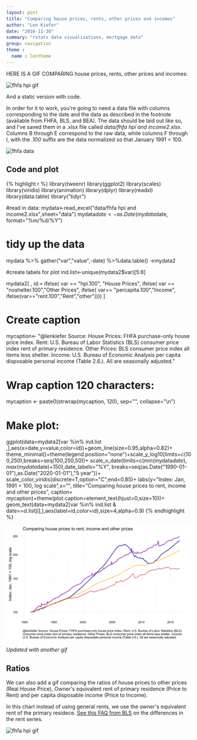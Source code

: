 ```yaml
---
layout: post
title: "Comparing house prices, rents, other prices and incomes"
author: "Len Kiefer"
date: "2016-11-30"
summary: "rstats data visualizations, mortgage data"
group: navigation
theme :
  name : lentheme
---
```


HERE IS A GIF COMPARING house prices, rents, other prices and incomes:

<img src="{{ site.url }}/img/charts_nov_30_2016/house prices vs other prices nov 2016.gif" alt="fhfa hpi gif" />

And a static version with code.

In order for it to work, you're going to need a data file with columns corresponding to the date and the data as described in the footnote (available from FHFA, BLS, and BEA).  The data should be laid out like so, and I've saved them in a .xlsx file called *data/fhfa hpi and income2.xlsx*. Columns B through E correspond to the raw data, while columns F through I, with the *.100* suffix are the data normalized so that January 1991 = 100.

<img src="{{ site.url }}/img/charts_nov_30_2016/datapic.PNG" alt="fhfa data" style="width: 550px;" />

## Code and plot


{% highlight r %}
library(tweenr)
library(ggplot2)
library(scales)
library(viridis)
library(animation)
library(dplyr)
library(readxl)
library(data.table)
library("tidyr")

#read in data:
mydata<-read_excel("data/fhfa hpi and income2.xlsx",sheet="data")
mydata$date<-as.Date(mydata$date, format="%m/%d/%Y")

# tidy up the data
mydata %>% gather("var","value",-date) %>%data.table() ->mydata2

#create labels for plot
ind.list<-unique(mydata2$var)[5:8]

mydata2[ , id:= ifelse(
  var == "hpi.100", "House Prices",
  ifelse( 
    var == "noshelter.100","Other Prices",
    ifelse( var== "percapita.100","Income",
            ifelse(var=="rent.100","Rent","other"))))
  ]

# Create caption
mycaption<- "@lenkiefer Source: House Prices: FHFA purchase-only house price index. Rent: U.S. Bureau of Labor Statistics (BLS) consumer price index rent of primary residence. Other Prices: BLS consumer price index all items less shelter. Income: U.S. Bureau of Economic Analysis per capita disposable personal income (Table 2.6.). All are seasonally adjusted."

# Wrap caption 120 characters:
mycaption <- paste0(strwrap(mycaption, 120), sep="", collapse="\n")

# Make plot:
ggplot(data=mydata2[var %in% ind.list ,],aes(x=date,y=value,color=id))+geom_line(size=0.95,alpha=0.82)+
  theme_minimal()+theme(legend.position="none")+scale_y_log10(limits=c(100,250),breaks=seq(100,250,50))+
  scale_x_date(limits=c(min(mydata$date),max(mydata$date)+150),date_labels="%Y",
               breaks=seq(as.Date("1990-01-01"),as.Date("2020-01-01"),"5 year"))+
  scale_color_viridis(discrete=T,option="C",end=0.85)+
  labs(y="Index: Jan, 1991 = 100, log scale",x="",
       title="Comparing house prices to rent, income and other prices",
       caption= mycaption)+theme(plot.caption=element_text(hjust=0,size=10))+
  geom_text(data=mydata2[var %in% ind.list & date==d.list[i],],aes(label=id,color=id),size=4,alpha=0.9)
{% endhighlight %}

![plot of chunk fig-fhfa-viz-nov30-1](/img/Rfig/fig-fhfa-viz-nov30-1-1.svg)


*Updated with another gif*

## Ratios

We can also add a gif comparing the ratios of house prices to other prices (Real House Price), Owner's equivalent rent of primary residence (Price to Rent) and per capita disposable income (Price to Income).

In this chart instead of using general rents, we use the owner's equivalent rent of the primary residece. [See this FAQ from BLS](http://www.bls.gov/cpi/cpifacnewrent.pdf) on the differences in the rent series.

<img src="{{ site.url }}/img/charts_nov_30_2016/house price ratios vs other prices nov 2016.gif" alt="fhfa hpi gif" />
